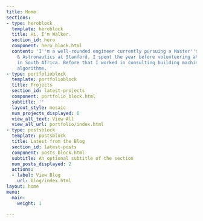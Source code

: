 ```yaml
---
title: Home
sections:
- type: heroblock
  template: heroblock
  title: Hi, I'm Walker.
  section_id: hero
  component: hero_block.html
  content: 'I''m a well-rounded engineer currently pursuing a Master''s in Aeronautics
    & Astronautics at Stanford. I spent the year before volunteering at a nonprofit
    in South Africa. Before that I worked in consulting building machine learning
    algorithms. '
- type: portfolioblock
  template: portfolioblock
  title: Projects
  section_id: latest-projects
  component: portfolio_block.html
  subtitle: ''
  layout_style: mosaic
  num_projects_displayed: 6
  view_all_text: View All
  view_all_url: portfolio/index.html
- type: postsblock
  template: postsblock
  title: Latest from the Blog
  section_id: latest-posts
  component: posts_block.html
  subtitle: An optional subtitle of the section
  num_posts_displayed: 2
  actions:
  - label: View Blog
    url: blog/index.html
layout: home
menu:
  main:
    weight: 1

---
```


